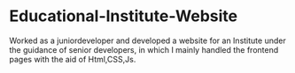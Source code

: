 # Educational-Institute-Website
Worked as a juniordeveloper and developed a website for an Institute under the guidance of senior  developers, in which I mainly handled the frontend pages with the aid of Html,CSS,Js.
